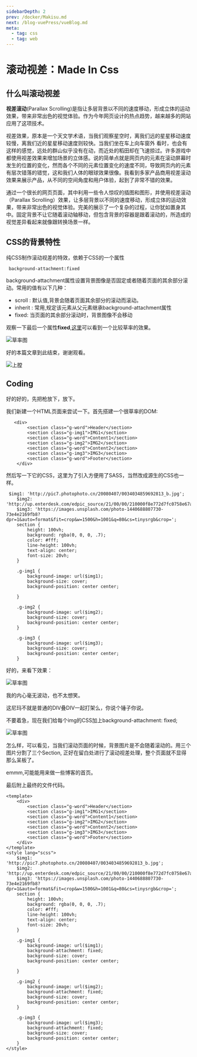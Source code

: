 ```yaml
---
sidebarDepth: 2
prev: /docker/Makisu.md
next: /blog-vuePress/vueBlog.md
meta:
  - tag: css
  - tag: web
---
```


<!--视差效果，原本是一个天文学术语，当我们观察星空时，离我们远的星星移动速度较慢，离我们近的星星移动速度则较快。当我们坐在车上向车窗外 看时，也会有这样的感觉，远处的群山似乎没有在动，而近处的稻田却在飞速掠过。-->
<!-- more -->


# 滚动视差：Made In Css

## 什么叫滚动视差

**视差滚动**(Parallax Scrolling)是指让多层背景以不同的速度移动，形成立体的运动效果，带来非常出色的视觉体验。作为今年网页设计的热点趋势，越来越多的网站应用了这项技术。

视差效果，原本是一个天文学术语，当我们观察星空时，离我们远的星星移动速度较慢，离我们近的星星移动速度则较快。当我们坐在车上向车窗外 看时，也会有这样的感觉，远处的群山似乎没有在动，而近处的稻田却在飞速掠过。许多游戏中都使用视差效果来增加场景的立体感。说的简单点就是网页内的元素在滚动屏幕时发生的位置的变化，然而各个不同的元素位置变化的速度不同，导致网页内的元素有层次错落的错觉，这和我们人体的眼球效果很像。我看到多家产品商用视差滚动效果来展示产品，从不同的空间角度和用户体验，起到了非常不错的效果。

通过一个很长的网页页面，其中利用一些令人惊叹的插图和图形，并使用视差滚动（Parallax Scrolling）效果，让多层背景以不同的速度移动，形成立体的运动效果，带来非常出色的视觉体验。完美的展示了一个复杂的过程，让你犹如置身其中。固定背景不让它随着滚动轴移动，但包含背景的容器是跟着滚动的，所造成的视觉差异看起来就像跟转换场景一样。

## CSS的背景特性

纯CSS制作滚动视差的特效，依赖于CSS的一个属性

```$xslt
 background-attachment:fixed
```
 background-attachment属性设置背景图像是否固定或者随着页面的其余部分滚动。常用的值有以下几种：
 
 * scroll : 默认值,背景会随着页面其余部分的滚动而滚动。
 * inherit : 常用,规定该元素从父元素继承background-attachment属性
 * fixed: 当页面的其余部分滚动时，背景图像不会移动
 
 观察一下最后一个属性**fixed**,[这里](http://www.w3school.com.cn/tiy/t.asp?f=csse_background-attachment)可以看到一个比较草率的效果。
 
![草率图](./page1.gif "背景固定")


好的本篇文章到此结束，谢谢观看。

![上膛](./shangtang.jpg "上膛")

## Coding

好的好的，先把枪放下，放下。

我们新建一个HTML页面来尝试一下。首先搭建一个很草率的DOM:
```$xslt
   <div>
        <section class="g-word">Header</section>
        <section class="g-img1">IMG1</section>
        <section class="g-word">Content1</section>
        <section class="g-img2">IMG2</section>
        <section class="g-word">Content2</section>
        <section class="g-img3">IMG3</section>
        <section class="g-word">Footer</section>
    </div>
```

然后写一下它的CSS，这里为了引入方便用了SASS，当然改成源生的CSS也一样。
```$xslt
 $img1: 'http://pic7.photophoto.cn/20080407/0034034859692813_b.jpg';
    $img2: 'http://up.enterdesk.com/edpic_source/21/00/00/210000f8e772d7fc0758e67ae4b48807.jpg';
    $img3: 'https://images.unsplash.com/photo-1440688807730-73e4e2169fb8?dpr=1&auto=format&fit=crop&w=1500&h=1001&q=80&cs=tinysrgb&crop=';
    section {
        height: 100vh;
        background: rgba(0, 0, 0, .7);
        color: #fff;
        line-height: 100vh;
        text-align: center;
        font-size: 20vh;
    }

    .g-img1 {
        background-image: url($img1);
        background-size: cover;
        background-position: center center;

    }

    .g-img2 {
        background-image: url($img2);
        background-size: cover;
        background-position: center center;
    }

    .g-img3 {
        background-image: url($img3);
        background-size: cover;
        background-position: center center;
    } 
```
好的，来看下效果：

![草率图](./page2.gif "背景固定")

我的内心毫无波动，也不太想笑。

这尼玛不就是普通的DIV叠DIV一起打架么，你说个锤子你说。

不要着急，现在我们给每个img的CSS加上background-attachment: fixed;

![草率图](./page3.gif "背景固定")

怎么样，可以看见，当我们滚动页面的时候，背景图片是不会随着滚动的。用三个图片分割了三个Section,
正好在留白处进行了滚动视差处理，整个页面就不显得那么呆板了。

emmm,可能能用来做一些博客的首页。

最后附上最终的文件代码。

```$xslt
<template>
    <div>
        <section class="g-word">Header</section>
        <section class="g-img1">IMG1</section>
        <section class="g-word">Content1</section>
        <section class="g-img2">IMG2</section>
        <section class="g-word">Content2</section>
        <section class="g-img3">IMG3</section>
        <section class="g-word">Footer</section>
    </div>
</template>
<style lang="scss">
    $img1: 'http://pic7.photophoto.cn/20080407/0034034859692813_b.jpg';
    $img2: 'http://up.enterdesk.com/edpic_source/21/00/00/210000f8e772d7fc0758e67ae4b48807.jpg';
    $img3: 'https://images.unsplash.com/photo-1440688807730-73e4e2169fb8?dpr=1&auto=format&fit=crop&w=1500&h=1001&q=80&cs=tinysrgb&crop=';
    section {
        height: 100vh;
        background: rgba(0, 0, 0, .7);
        color: #fff;
        line-height: 100vh;
        text-align: center;
        font-size: 20vh;
    }

    .g-img1 {
        background-image: url($img1);
        background-attachment: fixed;
        background-size: cover;
        background-position: center center;

    }

    .g-img2 {
        background-image: url($img2);
        background-attachment: fixed;
        background-size: cover;
        background-position: center center;
    }

    .g-img3 {
        background-image: url($img3);
        background-attachment: fixed;
        background-size: cover;
        background-position: center center;
    }
</style>
```



